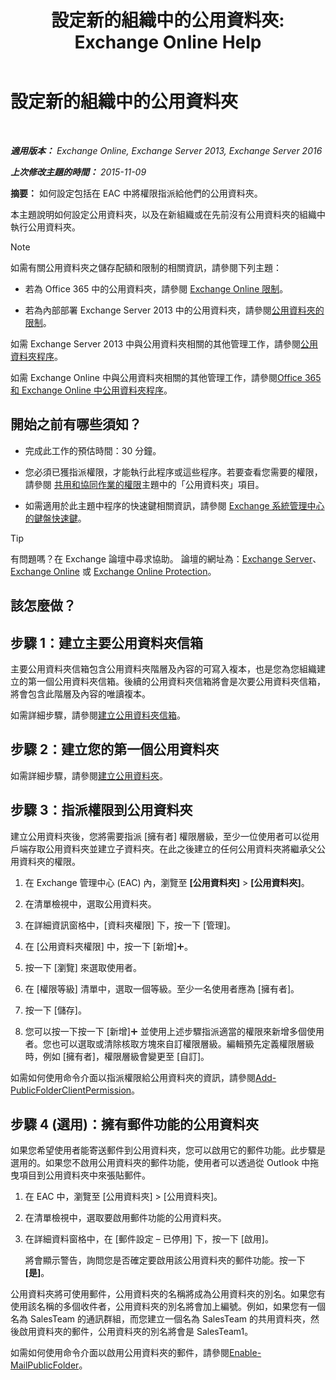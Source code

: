 ﻿---
title: '設定新的組織中的公用資料夾: Exchange Online Help'
TOCTitle: 設定新的組織中的公用資料夾
ms:assetid: 7b419906-8977-47f0-8687-a87911b5ebec
ms:mtpsurl: https://technet.microsoft.com/zh-tw/library/JJ651147(v=EXCHG.150)
ms:contentKeyID: 50473570
ms.date: 05/23/2018
mtps_version: v=EXCHG.150
ms.translationtype: MT
---

# 設定新的組織中的公用資料夾

 

_**適用版本：** Exchange Online, Exchange Server 2013, Exchange Server 2016_

_**上次修改主題的時間：** 2015-11-09_

**摘要：**  如何設定包括在 EAC 中將權限指派給他們的公用資料夾。

本主題說明如何設定公用資料夾，以及在新組織或在先前沒有公用資料夾的組織中執行公用資料夾。

> [!NOTE]  
> 如需有關公用資料夾之儲存配額和限制的相關資訊，請參閱下列主題：
> <ul>
> <li><p>若為 Office 365 中的公用資料夾，請參閱 <a href="https://go.microsoft.com/fwlink/?linkid=391188">Exchange Online 限制</a>。</p></li>
> <li><p>若為內部部署 Exchange Server 2013 中的公用資料夾，請參閱<a href="limits-for-public-folders-exchange-2013-help.md">公用資料夾的限制</a>。</p></li>
> </ul>


如需 Exchange Server 2013 中與公用資料夾相關的其他管理工作，請參閱[公用資料夾程序](public-folder-procedures-exchange-2013-help.md)。

如需 Exchange Online 中與公用資料夾相關的其他管理工作，請參閱[Office 365 和 Exchange Online 中公用資料夾程序](https://technet.microsoft.com/zh-tw/library/jj966272\(v=exchg.150\))。

## 開始之前有哪些須知？

  - 完成此工作的預估時間：30 分鐘。

  - 您必須已獲指派權限，才能執行此程序或這些程序。若要查看您需要的權限，請參閱 [共用和協同作業的權限](sharing-and-collaboration-permissions-exchange-2013-help.md)主題中的「公用資料夾」項目。

  - 如需適用於此主題中程序的快速鍵相關資訊，請參閱 [Exchange 系統管理中心的鍵盤快速鍵](keyboard-shortcuts-in-the-exchange-admin-center-exchange-online-protection-help.md)。


> [!TIP]  
> 有問題嗎？在 Exchange 論壇中尋求協助。 論壇的網址為：<a href="https://go.microsoft.com/fwlink/p/?linkid=60612">Exchange Server</a>、 <a href="https://go.microsoft.com/fwlink/p/?linkid=267542">Exchange Online</a> 或 <a href="https://go.microsoft.com/fwlink/p/?linkid=285351">Exchange Online Protection</a>。




## 該怎麼做？

## 步驟 1：建立主要公用資料夾信箱

主要公用資料夾信箱包含公用資料夾階層及內容的可寫入複本，也是您為您組織建立的第一個公用資料夾信箱。後續的公用資料夾信箱將會是次要公用資料夾信箱，將會包含此階層及內容的唯讀複本。

如需詳細步驟，請參閱[建立公用資料夾信箱](create-a-public-folder-mailbox-exchange-2013-help.md)。

## 步驟 2：建立您的第一個公用資料夾

如需詳細步驟，請參閱[建立公用資料夾](create-a-public-folder-exchange-2013-help.md)。

## 步驟 3：指派權限到公用資料夾

建立公用資料夾後，您將需要指派 \[擁有者\] 權限層級，至少一位使用者可以從用戶端存取公用資料夾並建立子資料夾。在此之後建立的任何公用資料夾將繼承父公用資料夾的權限。

1.  在 Exchange 管理中心 (EAC) 內，瀏覽至 **\[公用資料夾\]** \> **\[公用資料夾\]**。

2.  在清單檢視中，選取公用資料夾。

3.  在詳細資訊窗格中，\[資料夾權限\] 下，按一下 \[管理\]。

4.  在 \[公用資料夾權限\] 中，按一下 \[新增\]![加入圖示](images/JJ218640.c1e75329-d6d7-4073-a27d-498590bbb558(EXCHG.150).gif "加入圖示")。

5.  按一下 \[瀏覽\] 來選取使用者。

6.  在 \[權限等級\] 清單中，選取一個等級。至少一名使用者應為 \[擁有者\]。

7.  按一下 \[儲存\]。

8.  您可以按一下按一下 \[新增\]![加入圖示](images/JJ218640.c1e75329-d6d7-4073-a27d-498590bbb558(EXCHG.150).gif "加入圖示") 並使用上述步驟指派適當的權限來新增多個使用者。您也可以選取或清除核取方塊來自訂權限層級。編輯預先定義權限層級時，例如 \[擁有者\]，權限層級會變更至 \[自訂\]。

如需如何使用命令介面以指派權限給公用資料夾的資訊，請參閱[Add-PublicFolderClientPermission](https://technet.microsoft.com/zh-tw/library/bb124743\(v=exchg.150\))。

## 步驟 4 (選用)：擁有郵件功能的公用資料夾

如果您希望使用者能寄送郵件到公用資料夾，您可以啟用它的郵件功能。此步驟是選用的。如果您不啟用公用資料夾的郵件功能，使用者可以透過從 Outlook 中拖曳項目到公用資料夾中來張貼郵件。

1.  在 EAC 中，瀏覽至 \[公用資料夾\] \> \[公用資料夾\]。

2.  在清單檢視中，選取要啟用郵件功能的公用資料夾。

3.  在詳細資料窗格中，在 \[郵件設定 – 已停用\] 下，按一下 \[啟用\]。
    
    將會顯示警告，詢問您是否確定要啟用該公用資料夾的郵件功能。按一下 **\[是\]**。

公用資料夾將可使用郵件，公用資料夾的名稱將成為公用資料夾的別名。如果您有使用該名稱的多個收件者，公用資料夾的別名將會加上編號。例如，如果您有一個名為 SalesTeam 的通訊群組，而您建立一個名為 SalesTeam 的共用資料夾，然後啟用資料夾的郵件，公用資料夾的別名將會是 SalesTeam1。

如需如何使用命令介面以啟用公用資料夾的郵件，請參閱[Enable-MailPublicFolder](https://technet.microsoft.com/zh-tw/library/aa998824\(v=exchg.150\))。

